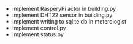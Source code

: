 * implement RasperyPi actor in building.py
* implement DHT22 sensor in building.py
* implement writing to sqlite db in meterologist
* implement control.py
* implement status.py